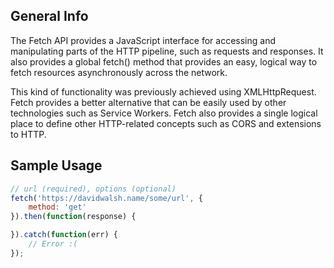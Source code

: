 ## General Info

The Fetch API provides a JavaScript interface for accessing and manipulating parts of the HTTP pipeline, such as requests and responses. It also provides a global fetch() method that provides an easy, logical way to fetch resources asynchronously across the network.

This kind of functionality was previously achieved using XMLHttpRequest. Fetch provides a better alternative that can be easily used by other technologies such as Service Workers. Fetch also provides a single logical place to define other HTTP-related concepts such as CORS and extensions to HTTP.

## Sample Usage

```javascript
// url (required), options (optional)
fetch('https://davidwalsh.name/some/url', {
    method: 'get'
}).then(function(response) {

}).catch(function(err) {
    // Error :(
});
```

